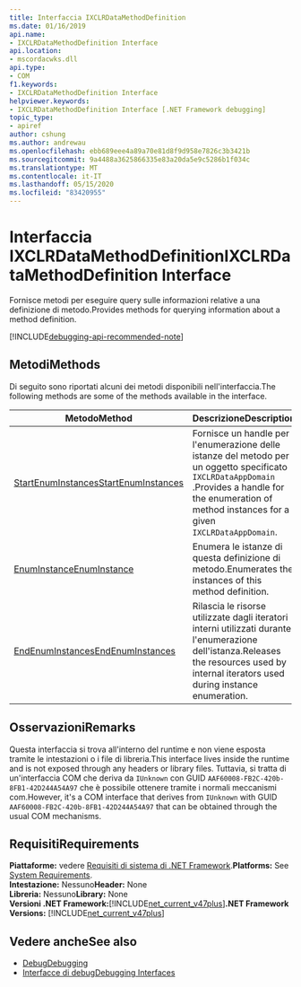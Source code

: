 ```yaml
---
title: Interfaccia IXCLRDataMethodDefinition
ms.date: 01/16/2019
api.name:
- IXCLRDataMethodDefinition Interface
api.location:
- mscordacwks.dll
api.type:
- COM
f1.keywords:
- IXCLRDataMethodDefinition Interface
helpviewer.keywords:
- IXCLRDataMethodDefinition Interface [.NET Framework debugging]
topic_type:
- apiref
author: cshung
ms.author: andrewau
ms.openlocfilehash: ebb689eee4a89a70e81d8f9d958e7826c3b3421b
ms.sourcegitcommit: 9a4488a3625866335e83a20da5e9c5286b1f034c
ms.translationtype: MT
ms.contentlocale: it-IT
ms.lasthandoff: 05/15/2020
ms.locfileid: "83420955"
---
```

# <a name="ixclrdatamethoddefinition-interface"></a><span data-ttu-id="46448-102">Interfaccia IXCLRDataMethodDefinition</span><span class="sxs-lookup"><span data-stu-id="46448-102">IXCLRDataMethodDefinition Interface</span></span>

<span data-ttu-id="46448-103">Fornisce metodi per eseguire query sulle informazioni relative a una definizione di metodo.</span><span class="sxs-lookup"><span data-stu-id="46448-103">Provides methods for querying information about a method definition.</span></span>

[!INCLUDE[debugging-api-recommended-note](../../../../includes/debugging-api-recommended-note.md)]

## <a name="methods"></a><span data-ttu-id="46448-104">Metodi</span><span class="sxs-lookup"><span data-stu-id="46448-104">Methods</span></span>

<span data-ttu-id="46448-105">Di seguito sono riportati alcuni dei metodi disponibili nell'interfaccia.</span><span class="sxs-lookup"><span data-stu-id="46448-105">The following methods are some of the methods available in the interface.</span></span>

| <span data-ttu-id="46448-106">Metodo</span><span class="sxs-lookup"><span data-stu-id="46448-106">Method</span></span>                                                                                                                          | <span data-ttu-id="46448-107">Descrizione</span><span class="sxs-lookup"><span data-stu-id="46448-107">Description</span></span>                                                                                 |
| ------------------------------------------------------------------------------------------------------------------------------- | ------------------------------------------------------------------------------------------- |
| [<span data-ttu-id="46448-108">StartEnumInstances</span><span class="sxs-lookup"><span data-stu-id="46448-108">StartEnumInstances</span></span>](ixclrdatamethoddefinition-startenuminstances-method.md) | <span data-ttu-id="46448-109">Fornisce un handle per l'enumerazione delle istanze del metodo per un oggetto specificato `IXCLRDataAppDomain` .</span><span class="sxs-lookup"><span data-stu-id="46448-109">Provides a handle for the enumeration of method instances for a given `IXCLRDataAppDomain`.</span></span> |
| [<span data-ttu-id="46448-110">EnumInstance</span><span class="sxs-lookup"><span data-stu-id="46448-110">EnumInstance</span></span>](ixclrdatamethoddefinition-enuminstance-method.md)             | <span data-ttu-id="46448-111">Enumera le istanze di questa definizione di metodo.</span><span class="sxs-lookup"><span data-stu-id="46448-111">Enumerates the instances of this method definition.</span></span>                                         |
| [<span data-ttu-id="46448-112">EndEnumInstances</span><span class="sxs-lookup"><span data-stu-id="46448-112">EndEnumInstances</span></span>](ixclrdatamethoddefinition-endenuminstances-method.md)     | <span data-ttu-id="46448-113">Rilascia le risorse utilizzate dagli iteratori interni utilizzati durante l'enumerazione dell'istanza.</span><span class="sxs-lookup"><span data-stu-id="46448-113">Releases the resources used by internal iterators used during instance enumeration.</span></span>         |

## <a name="remarks"></a><span data-ttu-id="46448-114">Osservazioni</span><span class="sxs-lookup"><span data-stu-id="46448-114">Remarks</span></span>

<span data-ttu-id="46448-115">Questa interfaccia si trova all'interno del runtime e non viene esposta tramite le intestazioni o i file di libreria.</span><span class="sxs-lookup"><span data-stu-id="46448-115">This interface lives inside the runtime and is not exposed through any headers or library files.</span></span> <span data-ttu-id="46448-116">Tuttavia, si tratta di un'interfaccia COM che deriva da `IUnknown` con GUID `AAF60008-FB2C-420b-8FB1-42D244A54A97` che è possibile ottenere tramite i normali meccanismi com.</span><span class="sxs-lookup"><span data-stu-id="46448-116">However, it's a COM interface that derives from `IUnknown` with GUID `AAF60008-FB2C-420b-8FB1-42D244A54A97` that can be obtained through the usual COM mechanisms.</span></span>

## <a name="requirements"></a><span data-ttu-id="46448-117">Requisiti</span><span class="sxs-lookup"><span data-stu-id="46448-117">Requirements</span></span>

<span data-ttu-id="46448-118">**Piattaforme:** vedere [Requisiti di sistema di .NET Framework](../../get-started/system-requirements.md).</span><span class="sxs-lookup"><span data-stu-id="46448-118">**Platforms:** See [System Requirements](../../get-started/system-requirements.md).</span></span>  
<span data-ttu-id="46448-119">**Intestazione:** Nessuno</span><span class="sxs-lookup"><span data-stu-id="46448-119">**Header:** None</span></span>  
<span data-ttu-id="46448-120">**Libreria:** Nessuno</span><span class="sxs-lookup"><span data-stu-id="46448-120">**Library:** None</span></span>  
<span data-ttu-id="46448-121">**Versioni .NET Framework:**[!INCLUDE[net_current_v47plus](../../../../includes/net-current-v47plus.md)]</span><span class="sxs-lookup"><span data-stu-id="46448-121">**.NET Framework Versions:** [!INCLUDE[net_current_v47plus](../../../../includes/net-current-v47plus.md)]</span></span>  

## <a name="see-also"></a><span data-ttu-id="46448-122">Vedere anche</span><span class="sxs-lookup"><span data-stu-id="46448-122">See also</span></span>

- [<span data-ttu-id="46448-123">Debug</span><span class="sxs-lookup"><span data-stu-id="46448-123">Debugging</span></span>](index.md)
- [<span data-ttu-id="46448-124">Interfacce di debug</span><span class="sxs-lookup"><span data-stu-id="46448-124">Debugging Interfaces</span></span>](debugging-interfaces.md)
